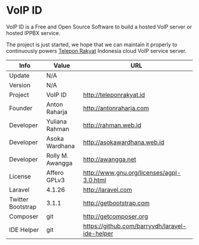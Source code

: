 VoIP ID
=======

VoIP ID is a Free and Open Source Software to build a hosted VoIP server or hosted IPPBX service.

The project is just started, we hope that we can maintain it properly to continuously powers [Telepon Rakyat](http://teleponrakyat.id) Indonesia cloud VoIP service server.

Info              | Value            | URL
----------------- | ---------------- | ----------------------------------------------
Update            | N/A              |
Version           | N/A              |
Project           | VoIP ID          | http://teleponrakyat.id
Founder           | Anton Raharja    | http://antonraharja.com
Developer         | Yuliana Rahman   | http://rahman.web.id
Developer         | Asoka Wardhana   | http://asokawardhana.web.id
Developer         | Rolly M. Awangga | http://awangga.net
License           | Affero GPLv3     | http://www.gnu.org/licenses/agpl-3.0.html
Laravel           | 4.1.26           | http://laravel.com
Twitter Bootstrap | 3.1.1            | http://getbootstrap.com
Composer          | git              | http://getcomposer.org
IDE Helper        | git              | https://github.com/barryvdh/laravel-ide-helper
